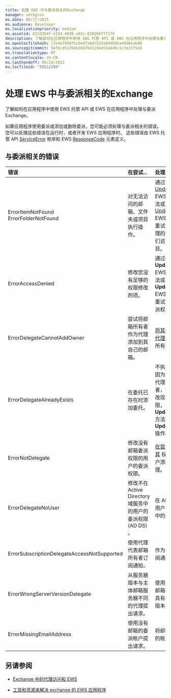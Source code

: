 ```yaml
---
title: 处理 EWS 中与委派相关的Exchange
manager: sethgros
ms.date: 09/17/2015
ms.audience: Developer
ms.localizationpriority: medium
ms.assetid: 631d364f-e324-4838-a92c-820286f771f8
description: 了解如何在应用程序中使用 EWS 托管 API 或 EWS 在应用程序中处理与委派Exchange。
ms.openlocfilehash: 17e4e7898f5cbed7a6dc524a84db6ba4080eab88
ms.sourcegitcommit: 54f6cd5a704b36b76d110ee53a6d6c1c3e15f5a9
ms.translationtype: MT
ms.contentlocale: zh-CN
ms.lasthandoff: 09/24/2021
ms.locfileid: "59512294"
---
```

# <a name="handling-delegation-related-errors-in-ews-in-exchange"></a>处理 EWS 中与委派相关的Exchange

了解如何在应用程序中使用 EWS 托管 API 或 EWS 在应用程序中处理与委派Exchange。
  
如果应用程序使用委派或添加或删除委派，您可能必须处理与委派相关的错误。 您可以处理这些错误在运行时，或者开发 EWS 应用程序时。 这些错误由 EWS 托管 API [ServiceError](https://msdn.microsoft.com/library/microsoft.exchange.webservices.data.serviceerror%28v=exchg.80%29.aspx) 枚举和 EWS [ResponseCode](https://msdn.microsoft.com/library/4b84d670-74c9-4d6d-84e7-f0a9f76f0d93%28Office.15%29.aspx) 元素定义。 
  
## <a name="delegation-related-errors"></a>与委派相关的错误

|**错误**|**在尝试...**|**处理它的...**|
|:-----|:-----|:-----|
|ErrorItemNotFound  <br/> ErrorFolderNotFound  <br/> |对无法访问的邮箱、文件夹或项目执行操作。  <br/> |通过调用 [UpdateDelegates](https://msdn.microsoft.com/library/microsoft.exchange.webservices.data.exchangeservice.updatedelegates%28v=exchg.80%29.aspx) EWS 托管 API 方法或 [UpdateDelegate](https://msdn.microsoft.com/library/03f618ac-ad1a-4772-9b81-c5bb0f12d6ab%28Office.15%29.aspx) EWS 操作，然后重试请求，更新代理的权限以允许他们访问文件夹或项目。  <br/> |
|ErrorAccessDenied  <br/> |修改您没有足够的权限修改的项。  <br/> |通过调用 **UpdateDelegate** EWS 托管 API 方法或 **UpdateDelegate** EWS 操作，然后重试请求来更新委派权限。  <br/> |
|ErrorDelegateCannotAddOwner  <br/> |尝试将邮箱所有者作为代理添加到其自己的邮箱。  <br/> |[将其他用户添加为代理，](how-to-add-and-remove-delegates-by-using-ews-in-exchange.md)而不是邮箱所有者。  <br/> |
|ErrorDelegateAlreadyExists  <br/> |在委托已存在时添加委托。  <br/> |不执行任何操作，因为邮箱所有者的代理已存在。 或者，如果要尝试更改现有代理的权限，请使用 **UpdateDelegates** 方法或 **UpdateDelegate** 操作。  <br/> |
|ErrorNotDelegate  <br/> |修改没有邮箱委派权限的用户的委派权限。  <br/> |[在尝试更新或删除其](how-to-add-and-remove-delegates-by-using-ews-in-exchange.md) 权限之前，将用户添加为邮箱的代理。  <br/> |
|ErrorDelegateNoUser  <br/> |修改不在 Active Directory 域服务中的用户的委派权限 (AD DS) 。  <br/> |在 AD DS 中创建用户，或更正请求中的委派信息。  <br/> |
|ErrorSubscriptionDelegateAccessNotSupported  <br/> |使用代理代表邮箱所有者订阅通知。  <br/> |作为邮箱所有者订阅通知。  <br/> |
|ErrorWrongServerVersionDelegate  <br/> |从服务器版本与主体邮箱服务器不同的代理提出请求。  <br/> |使用代理或添加其邮箱与邮箱所有者具有相同的服务器版本的代理。  <br/> |
|ErrorMissingEmailAddress  <br/> |使用没有邮箱的委派帐户提出请求。  <br/> |将邮箱添加到代理的帐户。  <br/> |
   
## <a name="see-also"></a>另请参阅


- [Exchange 中的代理访问和 EWS](delegate-access-and-ews-in-exchange.md)
    
- [工具和资源来解决 exchange 的 EWS 应用程序](tools-and-resources-for-troubleshooting-ews-applications-for-exchange.md)
    

